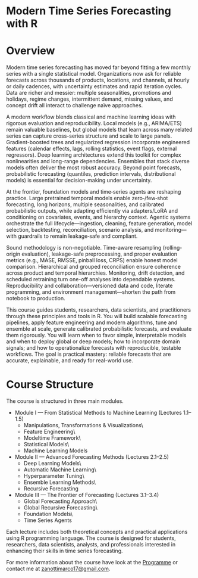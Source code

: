 # Modern Time Series Forecasting with R

# Overview

Modern time series forecasting has moved far beyond fitting a few monthly series with a single statistical model. Organizations now ask for reliable forecasts across thousands of products, locations, and channels, at hourly or daily cadences, with uncertainty estimates and rapid iteration cycles. Data are richer and messier: multiple seasonalities, promotions and holidays, regime changes, intermittent demand, missing values, and concept drift all interact to challenge naïve approaches.

A modern workflow blends classical and machine learning ideas with rigorous evaluation and reproducibility. Local models (e.g., ARIMA/ETS) remain valuable baselines, but global models that learn across many related series can capture cross-series structure and scale to large panels. Gradient-boosted trees and regularized regression incorporate engineered features (calendar effects, lags, rolling statistics, event flags, external regressors). Deep learning architectures extend this toolkit for complex nonlinearities and long-range dependencies. Ensembles that stack diverse models often deliver the most robust accuracy. Beyond point forecasts, probabilistic forecasting (quantiles, prediction intervals, distributional models) is essential for decision-making under uncertainty.

At the frontier, foundation models and time‑series agents are reshaping practice. Large pretrained temporal models enable zero‑/few‑shot forecasting, long horizons, multiple seasonalities, and calibrated probabilistic outputs, while adapting efficiently via adapters/LoRA and conditioning on covariates, events, and hierarchy context. Agentic systems orchestrate the full lifecycle—ingestion, cleaning, feature generation, model selection, backtesting, reconciliation, scenario analysis, and monitoring—with guardrails to remain leakage‑safe and compliant.

Sound methodology is non-negotiable. Time-aware resampling (rolling-origin evaluation), leakage-safe preprocessing, and proper evaluation metrics (e.g., MASE, RMSSE, pinball loss, CRPS) enable honest model comparison. Hierarchical and grouped reconciliation ensure coherence across product and temporal hierarchies. Monitoring, drift detection, and scheduled retraining turn one-off analyses into dependable systems. Reproducibility and collaboration—versioned data and code, literate programming, and environment management—shorten the path from notebook to production.

This course guides students, researchers, data scientists, and practitioners through these principles and tools in R. You will build scalable forecasting pipelines, apply feature engineering and modern algorithms, tune and ensemble at scale, generate calibrated probabilistic forecasts, and evaluate them rigorously. You will learn when to favor simple, interpretable models and when to deploy global or deep models; how to incorporate domain signals; and how to operationalize forecasts with reproducible, testable workflows. The goal is practical mastery: reliable forecasts that are accurate, explainable, and ready for real-world use.

# Course Structure

The course is structured in three main modules.

-   Module I — From Statistical Methods to Machine Learning (Lectures 1.1–1.5)
    -   Manipulations, Transformations & Visualizations\
    -   Feature Engineering\
    -   Modeltime Framework\
    -   Statistical Models\
    -   Machine Learning Models
-   Module II — Advanced Forecasting Methods (Lectures 2.1–2.5)
    -   Deep Learning Models\
    -   Automatic Machine Learning\
    -   Hyperparameter Tuning\
    -   Ensemble Learning Methods\
    -   Recursive Forecasting
-   Module III — The Frontier of Forecasting (Lectures 3.1–3.4)
    -   Global Forecasting Approach\
    -   Global Recursive Forecasting\
    -   Foundation Models\
    -   Time Series Agents

Each lecture includes both theoretical concepts and practical applications using R programming language. The course is designed for students, researchers, data scientists, analysts, and professionals interested in enhancing their skills in time series forecasting.

For more information about the course have look at the [Programme](https://marcozanotti.github.io/modern-tsf-r/docs/general-info/programme.html) or contact me at [zanottimarco17\@gmail.com](mailto:zanottimarco17@gmail.com).